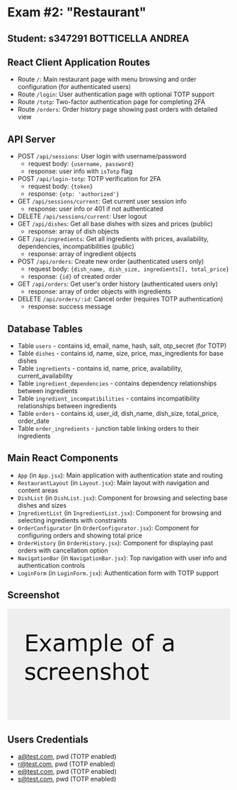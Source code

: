 # Exam #2: "Restaurant"
## Student: s347291 BOTTICELLA ANDREA 

## React Client Application Routes

- Route `/`: Main restaurant page with menu browsing and order configuration (for authenticated users)
- Route `/login`: User authentication page with optional TOTP support
- Route `/totp`: Two-factor authentication page for completing 2FA
- Route `/orders`: Order history page showing past orders with detailed view

## API Server

- POST `/api/sessions`: User login with username/password
  - request body: `{username, password}`
  - response: user info with `isTotp` flag
- POST `/api/login-totp`: TOTP verification for 2FA
  - request body: `{token}` 
  - response: `{otp: 'authorized'}`
- GET `/api/sessions/current`: Get current user session info
  - response: user info or 401 if not authenticated
- DELETE `/api/sessions/current`: User logout
- GET `/api/dishes`: Get all base dishes with sizes and prices (public)
  - response: array of dish objects
- GET `/api/ingredients`: Get all ingredients with prices, availability, dependencies, incompatibilities (public)
  - response: array of ingredient objects
- POST `/api/orders`: Create new order (authenticated users only)
  - request body: `{dish_name, dish_size, ingredients[], total_price}`
  - response: `{id}` of created order
- GET `/api/orders`: Get user's order history (authenticated users only)
  - response: array of order objects with ingredients
- DELETE `/api/orders/:id`: Cancel order (requires TOTP authentication)
  - response: success message

## Database Tables

- Table `users` - contains id, email, name, hash, salt, otp_secret (for TOTP)
- Table `dishes` - contains id, name, size, price, max_ingredients for base dishes
- Table `ingredients` - contains id, name, price, availability, current_availability
- Table `ingredient_dependencies` - contains dependency relationships between ingredients
- Table `ingredient_incompatibilities` - contains incompatibility relationships between ingredients
- Table `orders` - contains id, user_id, dish_name, dish_size, total_price, order_date
- Table `order_ingredients` - junction table linking orders to their ingredients

## Main React Components

- `App` (in `App.jsx`): Main application with authentication state and routing
- `RestaurantLayout` (in `Layout.jsx`): Main layout with navigation and content areas
- `DishList` (in `DishList.jsx`): Component for browsing and selecting base dishes and sizes
- `IngredientList` (in `IngredientList.jsx`): Component for browsing and selecting ingredients with constraints
- `OrderConfigurator` (in `OrderConfigurator.jsx`): Component for configuring orders and showing total price
- `OrderHistory` (in `OrderHistory.jsx`): Component for displaying past orders with cancellation option
- `NavigationBar` (in `NavigationBar.jsx`): Top navigation with user info and authentication controls
- `LoginForm` (in `LoginForm.jsx`): Authentication form with TOTP support

## Screenshot

![Screenshot](./img/screenshot.png)

## Users Credentials

- a@test.com, pwd (TOTP enabled)
- r@test.com, pwd (TOTP enabled)  
- e@test.com, pwd (TOTP enabled)
- s@test.com, pwd (TOTP enabled)

